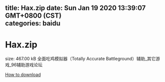 
title: Hax.zip
date: Sun Jan 19 2020 13:39:07 GMT+0800 (CST)    
categories: baidu
---

# Hax.zip
size: 467.00 kB
 全面吃鸡模拟器（Totally Accurate Battleground）辅助_其它游戏_96辅助游戏论坛
 

[How to download](https://bpcam.bemobtrk.com/go/2ceec3aa-1ca2-46d6-b9ff-aaa5c184517c?jno=1167)